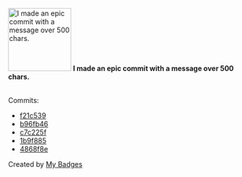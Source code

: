 <img src="https://my-badges.github.io/my-badges/epic-commit.png" alt="I made an epic commit with a message over 500 chars." title="I made an epic commit with a message over 500 chars." width="128">
<strong>I made an epic commit with a message over 500 chars.</strong>
<br><br>

Commits:

- <a href="https://github.com/RAHULKRISHNAKR/KTU-BTech-S7-Cloud-Computing-Lab/commit/f21c539c1848f5a70de62d89136697fcd356f651">f21c539</a>
- <a href="https://github.com/RAHULKRISHNAKR/Simple3Js/commit/b96fb461c3765f8bcfa6a60b09ea07bfeb7901f4">b96fb46</a>
- <a href="https://github.com/RAHULKRISHNAKR/Spam-Email-Detection-Using-Tensorflow/commit/c7c225f7c2d2b377eab962bfc45845a5a8c67f45">c7c225f</a>
- <a href="https://github.com/keerthanakamal/emotion-based-song-recommendation-system/commit/1b9f885667bb619d609e6053f3afe907c3e6f22e">1b9f885</a>
- <a href="https://github.com/RAHULKRISHNAKR/ecommerce_monorepo/commit/4868f8eb8e737988bf69ff41349dbbe6b3175ed9">4868f8e</a>


Created by <a href="https://github.com/my-badges/my-badges">My Badges</a>